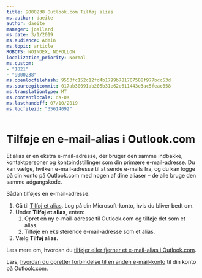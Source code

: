 ```yaml
---
title: 9000238 Outlook.com Tilføj alias
ms.author: daeite
author: daeite
manager: joallard
ms.date: 3/1/2019
ms.audience: Admin
ms.topic: article
ROBOTS: NOINDEX, NOFOLLOW
localization_priority: Normal
ms.custom:
- "1821"
- "9000238"
ms.openlocfilehash: 9553fc152c12fd4b1799b781707588f977bcc53d
ms.sourcegitcommit: 017ab30091ab205b31e62e611443e3ac5feac658
ms.translationtype: MT
ms.contentlocale: da-DK
ms.lasthandoff: 07/10/2019
ms.locfileid: "35614092"
---
```

# <a name="add-an-email-alias-in-outlookcom"></a>Tilføje en e-mail-alias i Outlook.com

Et alias er en ekstra e-mail-adresse, der bruger den samme indbakke, kontaktpersoner og kontoindstillinger som din primære e-mail-adresse. Du kan vælge, hvilken e-mail-adresse til at sende e-mails fra, og du kan logge på din konto på Outlook.com med nogen af dine aliaser – de alle bruge den samme adgangskode.

Sådan tilføjes en e-mail-adresse:

1. Gå til [Tilføj et alias](https://go.microsoft.com/fwlink/p/?linkid=864833). Log på din Microsoft-konto, hvis du bliver bedt om.
2. Under **Tilføj et alias**, enten:
    1. Opret en ny e-mail-adresse til Outlook.com og tilføje det som et alias.
    2. Tilføje en eksisterende e-mail-adresse som et alias.
3. Vælg **Tilføj alias**.

Læs mere om, hvordan du [tilføjer eller fjerner et e-mail-alias i Outlook.com](https://support.office.com/article/459b1989-356d-40fa-a689-8f285b13f1f2?wt.mc_id=Office_Outlook_com_Alchemy).  

Læs, [hvordan du opretter forbindelse til en anden e-mail-konto](https://support.office.com/article/c5224df4-5885-4e79-91ba-523aa743f0ba?wt.mc_id=Office_Outlook_com_Alchemy) til din konto på Outlook.com.